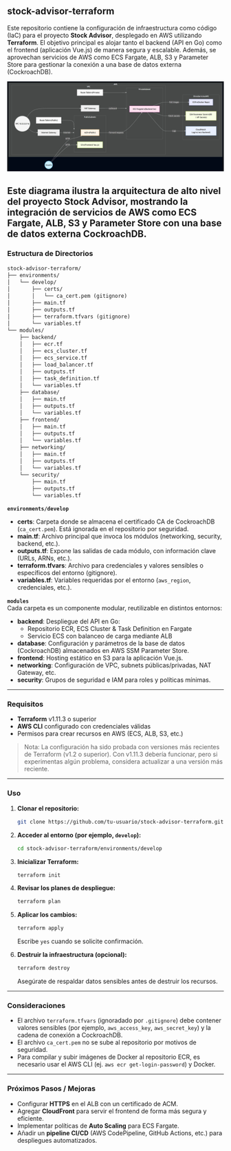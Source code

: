## stock-advisor-terraform

Este repositorio contiene la configuración de infraestructura como código (IaC) para el proyecto **Stock Advisor**, desplegado en AWS utilizando **Terraform**. El objetivo principal es alojar tanto el backend (API en Go) como el frontend (aplicación Vue.js) de manera segura y escalable. Además, se aprovechan servicios de AWS como ECS Fargate, ALB, S3 y Parameter Store para gestionar la conexión a una base de datos externa (CockroachDB).

![Diagrama de Arquitectura](diagram.png)

Este diagrama ilustra la arquitectura de alto nivel del proyecto **Stock Advisor**, mostrando la integración de servicios de AWS como ECS Fargate, ALB, S3 y Parameter Store con una base de datos externa CockroachDB.
---

### Estructura de Directorios

```
stock-advisor-terraform/
├── environments/
│   └── develop/
│       ├── certs/
│       │   └── ca_cert.pem (gitignore)
│       ├── main.tf
│       ├── outputs.tf
│       ├── terraform.tfvars (gitignore)
│       └── variables.tf
└── modules/
    ├── backend/
    │   ├── ecr.tf
    │   ├── ecs_cluster.tf
    │   ├── ecs_service.tf
    │   ├── load_balancer.tf
    │   ├── outputs.tf
    │   ├── task_definition.tf
    │   └── variables.tf
    ├── database/
    │   ├── main.tf
    │   ├── outputs.tf
    │   └── variables.tf
    ├── frontend/
    │   ├── main.tf
    │   ├── outputs.tf
    │   └── variables.tf
    ├── networking/
    │   ├── main.tf
    │   ├── outputs.tf
    │   └── variables.tf
    └── security/
        ├── main.tf
        ├── outputs.tf
        └── variables.tf
```

**`environments/develop`**  
- **certs**: Carpeta donde se almacena el certificado CA de CockroachDB (`ca_cert.pem`). Está ignorada en el repositorio por seguridad.  
- **main.tf**: Archivo principal que invoca los módulos (networking, security, backend, etc.).  
- **outputs.tf**: Expone las salidas de cada módulo, con información clave (URLs, ARNs, etc.).  
- **terraform.tfvars**: Archivo para credenciales y valores sensibles o específicos del entorno (gitignore).  
- **variables.tf**: Variables requeridas por el entorno (`aws_region`, credenciales, etc.).

**`modules`**  
Cada carpeta es un componente modular, reutilizable en distintos entornos:

- **backend**: Despliegue del API en Go:
  - Repositorio ECR, ECS Cluster & Task Definition en Fargate
  - Servicio ECS con balanceo de carga mediante ALB
- **database**: Configuración y parámetros de la base de datos (CockroachDB) almacenados en AWS SSM Parameter Store.
- **frontend**: Hosting estático en S3 para la aplicación Vue.js.
- **networking**: Configuración de VPC, subnets públicas/privadas, NAT Gateway, etc.
- **security**: Grupos de seguridad e IAM para roles y políticas mínimas.

---

### Requisitos

- **Terraform** v1.11.3 o superior  
- **AWS CLI** configurado con credenciales válidas  
- Permisos para crear recursos en AWS (ECS, ALB, S3, etc.)

> Nota: La configuración ha sido probada con versiones más recientes de Terraform (v1.2 o superior). Con v1.11.3 debería funcionar, pero si experimentas algún problema, considera actualizar a una versión más reciente.

---

### Uso

1. **Clonar el repositorio:**
   ```bash
   git clone https://github.com/tu-usuario/stock-advisor-terraform.git
   ```

2. **Acceder al entorno (por ejemplo, `develop`):**
   ```bash
   cd stock-advisor-terraform/environments/develop
   ```

3. **Inicializar Terraform:**
   ```bash
   terraform init
   ```

4. **Revisar los planes de despliegue:**
   ```bash
   terraform plan
   ```

5. **Aplicar los cambios:**
   ```bash
   terraform apply
   ```
   Escribe `yes` cuando se solicite confirmación.

6. **Destruir la infraestructura (opcional):**
   ```bash
   terraform destroy
   ```
   Asegúrate de respaldar datos sensibles antes de destruir los recursos.

---

### Consideraciones

- El archivo `terraform.tfvars` (ignoradado por `.gitignore`) debe contener valores sensibles (por ejemplo, `aws_access_key`, `aws_secret_key`) y la cadena de conexión a CockroachDB.  
- El archivo `ca_cert.pem` no se sube al repositorio por motivos de seguridad.
- Para compilar y subir imágenes de Docker al repositorio ECR, es necesario usar el AWS CLI (ej. `aws ecr get-login-password`) y Docker.

---

### Próximos Pasos / Mejoras

- Configurar **HTTPS** en el ALB con un certificado de ACM.  
- Agregar **CloudFront** para servir el frontend de forma más segura y eficiente.  
- Implementar políticas de **Auto Scaling** para ECS Fargate.  
- Añadir un **pipeline CI/CD** (AWS CodePipeline, GitHub Actions, etc.) para despliegues automatizados.